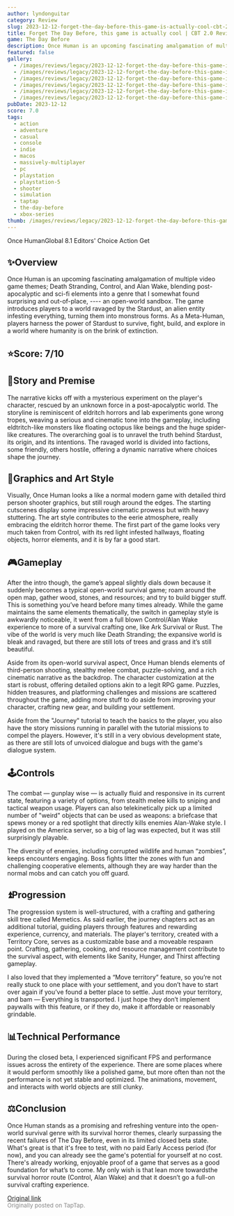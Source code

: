 ```yaml
---
author: lyndonguitar
category: Review
slug: 2023-12-12-forget-the-day-before-this-game-is-actually-cool-cbt-20-review-once-human
title: Forget The Day Before, this game is actually cool | CBT 2.0 Review - Once Human
game: The Day Before
description: Once Human is an upcoming fascinating amalgamation of multiple video game themes; Death Stranding, Control, and Alan Wake, blending post-apocalyptic and sci-fi elements into a genre that I somewhat found surprising and out-of-place, ---- an open-world sandbox. The game introduces players to a world ravaged by the Stardust, an alien entity infesting everything, turning them into monstrous forms. As a Meta-Human, players harness the power of Stardust to survive, fight, build, and explore in a world where humanity is on the brink of extinction.
featured: false
gallery:
  - /images/reviews/legacy/2023-12-12-forget-the-day-before-this-game-is-actually-cool--cbt-20-review---once-human-0.avif
  - /images/reviews/legacy/2023-12-12-forget-the-day-before-this-game-is-actually-cool--cbt-20-review---once-human-1.avif
  - /images/reviews/legacy/2023-12-12-forget-the-day-before-this-game-is-actually-cool--cbt-20-review---once-human-2.avif
  - /images/reviews/legacy/2023-12-12-forget-the-day-before-this-game-is-actually-cool--cbt-20-review---once-human-3.avif
  - /images/reviews/legacy/2023-12-12-forget-the-day-before-this-game-is-actually-cool--cbt-20-review---once-human-4.avif
  - /images/reviews/legacy/2023-12-12-forget-the-day-before-this-game-is-actually-cool--cbt-20-review---once-human-5.avif
pubDate: 2023-12-12
score: 7.0
tags:
  - action
  - adventure
  - casual
  - console
  - indie
  - macos
  - massively-multiplayer
  - pc
  - playstation
  - playstation-5
  - shooter
  - simulation
  - taptap
  - the-day-before
  - xbox-series
thumb: /images/reviews/legacy/2023-12-12-forget-the-day-before-this-game-is-actually-cool--cbt-20-review---once-human-0.avif
---
```


Once HumanGlobal
8.1
Editors' Choice
Action
Get


## ✨Overview

Once Human is an upcoming fascinating amalgamation of multiple video game themes; Death Stranding, Control, and Alan Wake, blending post-apocalyptic and sci-fi elements into a genre that I somewhat found surprising and out-of-place, ---- an open-world sandbox. The game introduces players to a world ravaged by the Stardust, an alien entity infesting everything, turning them into monstrous forms. As a Meta-Human, players harness the power of Stardust to survive, fight, build, and explore in a world where humanity is on the brink of extinction.


## ⭐️Score: 7/10


## 📖Story and Premise

The narrative kicks off with a mysterious experiment on the player's character, rescued by an unknown force in a post-apocalyptic world. The storyline is reminiscent of eldritch horrors and lab experiments gone wrong tropes, weaving a serious and cinematic tone into the gameplay, including eldtritch-like monsters like floating octopus like beings and the huge spider-like creatures. The overarching goal is to unravel the truth behind Stardust, its origin, and its intentions. The ravaged world is divided into factions, some friendly, others hostile, offering a dynamic narrative where choices shape the journey.


## 🎨Graphics and Art Style

Visually, Once Human looks a like a normal modern game with detailed third person shooter graphics, but still rough around the edges. The starting cutscenes display some impressive cinematic prowess but with heavy stuttering. The art style contributes to the eerie atmosphere, really embracing the eldritch horror theme. The first part of the game looks very much taken from Control, with its red light infested hallways, floating objects, horror elements, and it is by far a good start.


## 🎮Gameplay

After the intro though, the game’s appeal slightly dials down because it suddenly becomes a typical open-world survival game; roam around the open map, gather wood, stones, and resources; and try to build bigger stuff. This is something you’ve heard before many times already.  While the game maintains the same elements thematically, the switch in gameplay style is awkwardly noticeable, it went from a full blown Control/Alan Wake experience to more of a survival crafting one, like Ark Survival or Rust. The vibe of the world is very much like Death Stranding; the expansive world is bleak and ravaged, but there are still lots of trees and grass and it’s still beautiful.

Aside from its open-world survival aspect, Once Human blends elements of third-person shooting, stealthy melee combat, puzzle-solving, and a rich cinematic narrative as the backdrop. The character customization at the start is robust, offering detailed options akin to a legit RPG game. Puzzles, hidden treasures, and platforming challenges and missions are scattered throughout the game, adding more stuff to do aside from improving your character, crafting new gear, and building your settlement.

Aside from the "Journey" tutorial to teach the basics to the player, you also have the story missions running in parallel with the tutorial missions to compel the players. However, it's still in a very obvious development state, as there are still lots of unvoiced dialogue and bugs with the game's dialogue system.


## 🕹Controls

The combat — gunplay wise — is actually fluid and responsive in its current state, featuring a variety of options, from stealth melee kills to sniping and tactical weapon usage. Players can also telekinetically pick up a limited number of "weird" objects that can be used as weapons: a briefcase that spews money or a red spotlight that directly kills enemies Alan-Wake style. I played on the America server, so a big of lag was expected, but it was still surprisingly playable.

The diversity of enemies, including corrupted wildlife and human “zombies”, keeps encounters engaging. Boss fights litter the zones with fun and challenging cooperative elements, although they are way harder than the normal mobs and can catch you off guard.


## ⏫Progression

The progression system is well-structured, with a crafting and gathering skill tree called Memetics. As said earlier, the journey chapters act as an additional tutorial, guiding players through features and rewarding experience, currency, and materials. The player's territory, created with a Territory Core, serves as a customizable base and a moveable respawn point. Crafting, gathering, cooking, and resource management contribute to the survival aspect, with elements like Sanity, Hunger, and Thirst affecting gameplay.

I also loved that they implemented a “Move territory” feature, so you’re not really stuck to one place with your settlement, and you don’t have to start over again if you’ve found a better place to settle. Just move your territory, and bam — Everything is transported. I just hope they don’t implement paywalls with this feature, or if they do, make it affordable or reasonably grindable.


## 📊Technical Performance

During the closed beta, I experienced significant FPS and performance issues across the entirety of the experience. There are some places where it would perform smoothly like a polished game, but more often than not the performance is not yet stable and optimized. The animations, movement, and interacts with world objects are still clunky.


## ⚖️Conclusion

Once Human stands as a promising and refreshing venture into the open-world survival genre with its survival horror themes, clearly surpassing the recent failures of The Day Before, even in its limited closed beta state. What's great is that it's free to test, with no paid Early Access period (for now), and you can already see the game's potential for yourself at no cost. There's already working, enjoyable proof of a game that serves as a good foundation for what’s to come. My only wish is that lean more towardsthe survival horror route (Control, Alan Wake) and that it doesn’t go a full-on survival crafting experience.

[Original link](https://www.taptap.io/post/6654395)<br><span style="font-size: 0.95em; color: #888;">Originally posted on TapTap.</span>